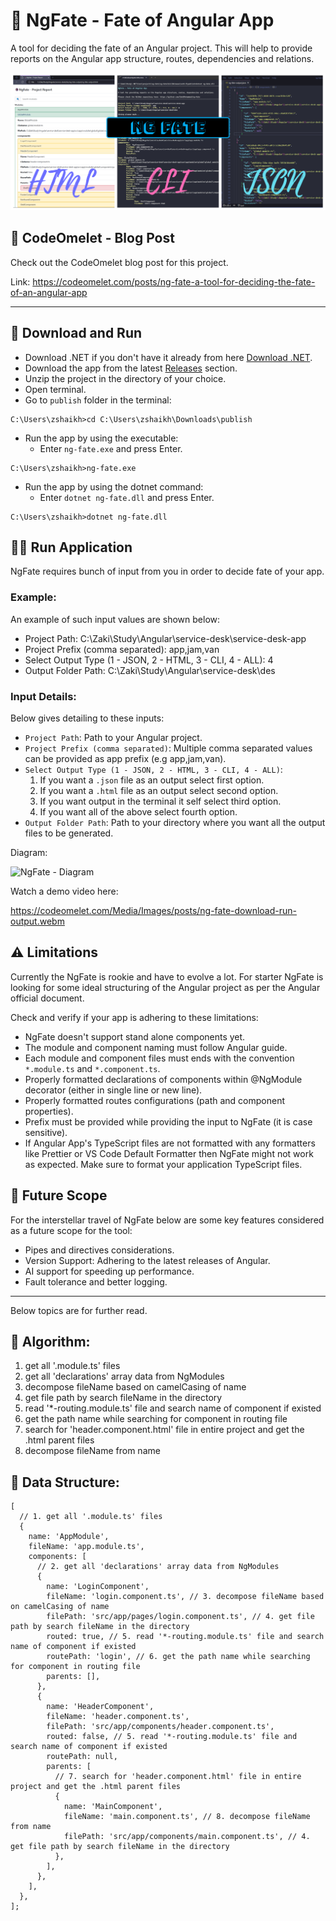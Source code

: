 # 🔮 NgFate - Fate of Angular App

A tool for deciding the fate of an Angular project. This will help to provide reports on the Angular app structure, routes, dependencies and relations.

![NgFate Banner](https://raw.githubusercontent.com/ZakiMohammed/ng-fate/master/ng-fate-banner.jpg)

## 🍳 CodeOmelet - Blog Post

Check out the CodeOmelet blog post for this project.

Link: https://codeomelet.com/posts/ng-fate-a-tool-for-deciding-the-fate-of-an-angular-app

___

## 🚚 Download and Run

- Download .NET if you don't have it already from here [Download .NET](https://dotnet.microsoft.com/en-us/download).
- Download the app from the latest [Releases](https://github.com/ZakiMohammed/ng-fate/releases) section.
- Unzip the project in the directory of your choice.
- Open terminal.
- Go to `publish` folder in the terminal:
```
C:\Users\zshaikh>cd C:\Users\zshaikh\Downloads\publish
```
- Run the app by using the executable:
    - Enter `ng-fate.exe` and press Enter.
```
C:\Users\zshaikh>ng-fate.exe
```
- Run the app by using the dotnet command:
    - Enter `dotnet ng-fate.dll` and press Enter.
```
C:\Users\zshaikh>dotnet ng-fate.dll
```

## 🏃‍♂️ Run Application

NgFate requires bunch of input from you in order to decide fate of your app.

### Example:

An example of such input values are shown below:

- Project Path: C:\Zaki\Study\Angular\service-desk\service-desk-app
- Project Prefix (comma separated): app,jam,van
- Select Output Type (1 - JSON, 2 - HTML, 3 - CLI, 4 - ALL): 4
- Output Folder Path: C:\Zaki\Study\Angular\service-desk\des

### Input Details:

Below gives detailing to these inputs:

- `Project Path`: Path to your Angular project.
- `Project Prefix (comma separated)`: Multiple comma separated values can be provided as app prefix (e.g app,jam,van).
- `Select Output Type (1 - JSON, 2 - HTML, 3 - CLI, 4 - ALL)`: 
    1. If you want a `.json` file as an output select first option.
    1. If you want a `.html` file as an output select second option.
    1. If you want output in the terminal it self select third option.
    1. If you want all of the above select fourth option.
- `Output Folder Path`: Path to your directory where you want all the output files to be generated.

Diagram:

![NgFate - Diagram](https://codeomelet.com/Media/Images/posts/ng-fate-diagram.jpg)

Watch a demo video here:

https://codeomelet.com/Media/Images/posts/ng-fate-download-run-output.webm

## ⚠️ Limitations

Currently the NgFate is rookie and have to evolve a lot. For starter NgFate is looking for some ideal structuring of the Angular project as per the Angular official document.

Check and verify if your app is adhering to these limitations:

- NgFate doesn't support stand alone components yet.
- The module and component naming must follow Angular guide.
- Each module and component files must ends with the convention `*.module.ts` and `*.component.ts`.
- Properly formatted declarations of components within @NgModule decorator (either in single line or new line).
- Properly formatted routes configurations (path and component properties).
- Prefix must be provided while providing the input to NgFate (it is case sensitive).
- If Angular App's TypeScript files are not formatted with any formatters like Prettier or VS Code Default Formatter then NgFate might not work as expected. Make sure to format your application TypeScript files.

## 🍷 Future Scope
For the interstellar travel of NgFate below are some key features considered as a future scope for the tool:

- Pipes and directives considerations.
- Version Support: Adhering to the latest releases of Angular.
- AI support for speeding up performance.
- Fault tolerance and better logging.

___

Below topics are for further read.

## 🧪 Algorithm:

1. get all '.module.ts' files
1. get all 'declarations' array data from NgModules
1. decompose fileName based on camelCasing of name
1. get file path by search fileName in the directory
1. read '*-routing.module.ts' file and search name of component if existed
1. get the path name while searching for component in routing file
1. search for 'header.component.html' file in entire project and get the .html parent files
1. decompose fileName from name

## 🌳 Data Structure:

```
[
  // 1. get all '.module.ts' files
  {
    name: 'AppModule',
    fileName: 'app.module.ts',
    components: [
      // 2. get all 'declarations' array data from NgModules
      {
        name: 'LoginComponent',
        fileName: 'login.component.ts', // 3. decompose fileName based on camelCasing of name
        filePath: 'src/app/pages/login.component.ts', // 4. get file path by search fileName in the directory
        routed: true, // 5. read '*-routing.module.ts' file and search name of component if existed
        routePath: 'login', // 6. get the path name while searching for component in routing file
        parents: [],
      },
      {
        name: 'HeaderComponent',
        fileName: 'header.component.ts',
        filePath: 'src/app/components/header.component.ts',
        routed: false, // 5. read '*-routing.module.ts' file and search name of component if existed
        routePath: null,
        parents: [
          // 7. search for 'header.component.html' file in entire project and get the .html parent files
          {
            name: 'MainComponent',
            fileName: 'main.component.ts', // 8. decompose fileName from name
            filePath: 'src/app/components/main.component.ts', // 4. get file path by search fileName in the directory
          },
        ],
      },
    ],
  },
];
```